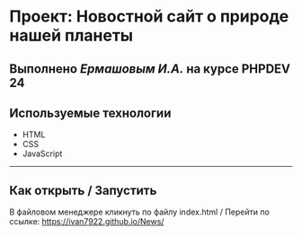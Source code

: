 # Проект: Новостной сайт о природе нашей планеты

Выполнено _Ермашовым И.А._ на курсе PHPDEV 24
---
## Используемые технологии
* HTML
* CSS
* JavaScript
---
## Как открыть / Запустить

В файловом менеджере кликнуть по файлу index.html / Перейти по ссылке: <https://ivan7922.github.io/News/>
